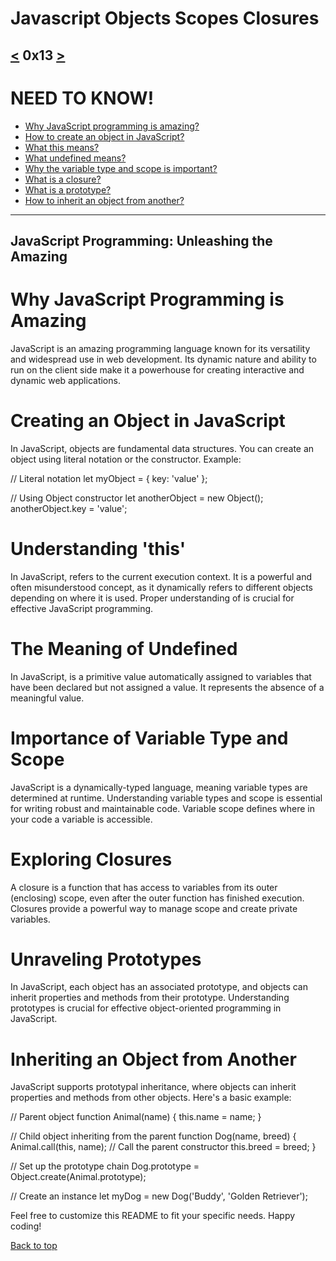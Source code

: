 # Javascript Objects Scopes Closures
[<](https://github.com/TheeKingZa/alx-higher_level_programming/tree/master/0x12-javascript-warm_up/README.md) 0x13 [>](https://github.com/TheeKingZa/alx-higher_level_programming/blob/master/0x14-javascript-web_scraping/README.md)
---

# NEED TO KNOW!
* [Why JavaScript programming is amazing?](#why-javascript-programming-is-amazing)
* [How to create an object in JavaScript?](#creating-an-object-in-javascript)
* [What this means?](#Understanding-this)
* [What undefined means?](#the-meaning-of-undefined)
* [Why the variable type and scope is important?](#importance-of-variable-type-and-scope)
* [What is a closure?](#exploring-closures)
* [What is a prototype?](#unraveling-prototypes)
* [How to inherit an object from another?](#inheriting-an-object-from-another)
---------------------------------------------

JavaScript Programming: Unleashing the Amazing
--------
# Why JavaScript Programming is Amazing

JavaScript is an amazing programming language known for its versatility and widespread use in web development. Its dynamic nature and ability to run on the client side make it a powerhouse for creating interactive and dynamic web applications.

# Creating an Object in JavaScript

In JavaScript, objects are fundamental data structures. You can create an object using literal notation or the  constructor. Example:

// Literal notation
let myObject = { key: 'value' };

// Using Object constructor
let anotherObject = new Object();
anotherObject.key = 'value';

# Understanding 'this'

In JavaScript,  refers to the current execution context. It is a powerful and often misunderstood concept, as it dynamically refers to different objects depending on where it is used. Proper understanding of  is crucial for effective JavaScript programming.

# The Meaning of Undefined

In JavaScript,  is a primitive value automatically assigned to variables that have been declared but not assigned a value. It represents the absence of a meaningful value.

# Importance of Variable Type and Scope

JavaScript is a dynamically-typed language, meaning variable types are determined at runtime. Understanding variable types and scope is essential for writing robust and maintainable code. Variable scope defines where in your code a variable is accessible.

# Exploring Closures

A closure is a function that has access to variables from its outer (enclosing) scope, even after the outer function has finished execution. Closures provide a powerful way to manage scope and create private variables.

# Unraveling Prototypes

In JavaScript, each object has an associated prototype, and objects can inherit properties and methods from their prototype. Understanding prototypes is crucial for effective object-oriented programming in JavaScript.

# Inheriting an Object from Another

JavaScript supports prototypal inheritance, where objects can inherit properties and methods from other objects. Here's a basic example:

// Parent object
function Animal(name) {
  this.name = name;
}

// Child object inheriting from the parent
function Dog(name, breed) {
  Animal.call(this, name); // Call the parent constructor
  this.breed = breed;
}

// Set up the prototype chain
Dog.prototype = Object.create(Animal.prototype);

// Create an instance
let myDog = new Dog('Buddy', 'Golden Retriever');

Feel free to customize this README to fit your specific needs. Happy coding!


[Back to top](#0x13)
